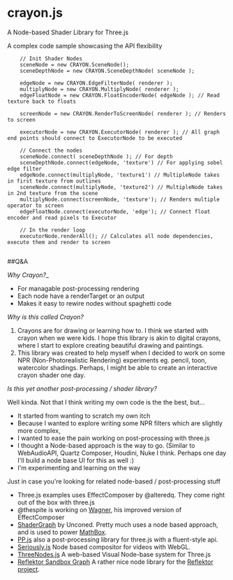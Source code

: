 crayon.js
=========

A Node-based Shader Library for Three.js

A complex code sample showcasing the API flexibility

```
	// Init Shader Nodes
	sceneNode = new CRAYON.SceneNode();
	sceneDepthNode = new CRAYON.SceneDepthNode( sceneNode );

	edgeNode = new CRAYON.EdgeFilterNode( renderer );
	multiplyNode = new CRAYON.MultiplyNode( renderer );
	edgeFloatNode = new CRAYON.FloatEncoderNode( edgeNode ); // Read texture back to floats

	screenNode = new CRAYON.RenderToScreenNode( renderer ); // Renders to screen

	executorNode = new CRAYON.ExecutorNode( renderer ); // All graph end points should connect to ExecutorNode to be executed
	
	// Connect the nodes
	sceneNode.connect( sceneDepthNode ); // For depth
	sceneDepthNode.connect(edgeNode, 'texture') // For applying sobel edge filter
	edgeNode.connect(multiplyNode, 'texture1') // MultipleNode takes in first texture from outlines
	sceneNode.connect(multiplyNode, 'texture2') // MultipleNode takes in 2nd texture from the scene
	multiplyNode.connect(screenNode, 'texture'); // Renders multiple operator to screen
	edgeFloatNode.connect(executorNode, 'edge'); // Connect float encoder and read pixels to Executor
	
	// In the render loop
	executorNode.renderAll(); // Calculates all node dependencies, execute them and render to screen
	
```

##Q&A

_Why Crayon?__
* For managable post-processing rendering
* Each node have a renderTarget or an output
* Makes it easy to rewire nodes without spaghetti code


_Why is this called Crayon?_

1. Crayons are for drawing or learning how to. I think we started with crayon when we were kids. I hope this library is akin to digital crayons, where I start to explore creating beautiful drawing and paintings.
2. This library was created to help myself when I decided to work on some NPR (Non-Photorealistic Rendering) experiments eg. pencil, toon, watercolor shadings. Perhaps, I might be able to create an interactive crayon shader one day.

_Is this yet another post-processing / shader library?_

Well kinda. Not that I think writing my own code is the the best, but...

* It started from wanting to scratch my own itch
* Because I wanted to explore writing some NPR filters which are slightly more complex,
* I wanted to ease the pain working on post-processing with three.js
* I thought a Node-based approach is the way to go. (Similar to WebAudioAPI, Quartz Composer, Houdini, Nuke I think. Perhaps one day I'll build a node base UI for this as well :)
* I'm experimenting and learning on the way

Just in case you're looking for related node-based / post-processing stuff
* Three.js examples uses EffectComposer by @alteredq. They come right out of the box with three.js
* @thespite is working on [Wagner](https://github.com/spite/Wagner), his improved version of EffectComposer
* [ShaderGraph](https://github.com/unconed/ShaderGraph.js) by Unconed. Pretty much uses a node based approach, and is used to power [MathBox](https://github.com/unconed/MathBox.js/).
* [PP.js](https://github.com/rdad/PP.js/) also a post-processing library for three.js with a fluent-style api.
* [Seriously.js](https://github.com/brianchirls/Seriously.js/) Node based compositor for videos with WebGL. 
* [ThreeNodes.js](http://idflood.github.io/ThreeNodes.js/) A web-based Visual Node-base system for Three.js
* [Reflektor Sandbox Graph](https://github.com/unit9/justareflektor/tree/master/sandbox) A rather nice node library for the [Reflektor project](https://www.justareflektor.com/tech).
